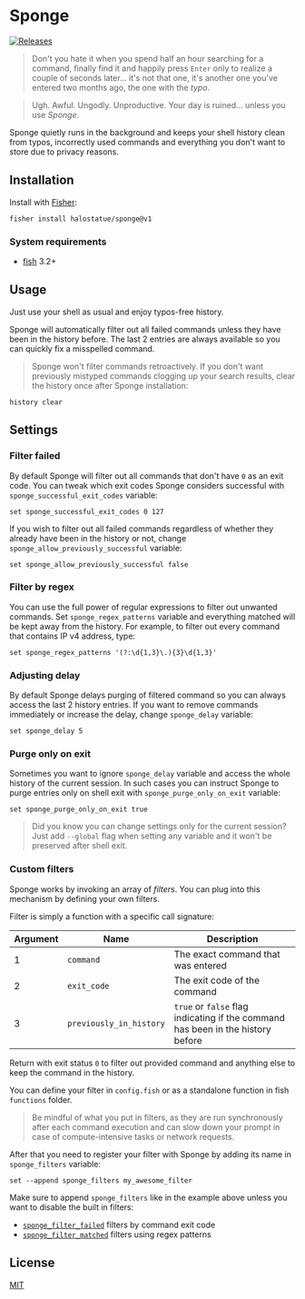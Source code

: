 # Sponge

[![Releases][version]][releases]

> Don't you hate it when you spend half an hour searching for a command, finally
> find it and happily press `Enter` only to realize a couple of seconds later...
> it's not that one, it's another one you've entered two months ago, the one
> with the _typo_.

> Ugh. Awful. Ungodly. Unproductive. Your day is ruined… unless you use
> _Sponge_.

Sponge quietly runs in the background and keeps your shell history clean from
typos, incorrectly used commands and everything you don't want to store due to
privacy reasons.

## Installation

Install with [Fisher][fisher]:

```fish
fisher install halostatue/sponge@v1
```

### System requirements

- [fish][fish] 3.2+

## Usage

Just use your shell as usual and enjoy typos-free history.

Sponge will automatically filter out all failed commands unless they have been
in the history before. The last 2 entries are always available so you can
quickly fix a misspelled command.

> Sponge won't filter commands retroactively. If you don't want previously
> mistyped commands clogging up your search results, clear the history once
> after Sponge installation:

```fish
history clear
```

## Settings

### Filter failed

By default Sponge will filter out all commands that don't have `0` as an exit
code. You can tweak which exit codes Sponge considers successful with
`sponge_successful_exit_codes` variable:

```fish
set sponge_successful_exit_codes 0 127
```

If you wish to filter out all failed commands regardless of whether they already
have been in the history or not, change `sponge_allow_previously_successful`
variable:

```fish
set sponge_allow_previously_successful false
```

### Filter by regex

You can use the full power of regular expressions to filter out unwanted
commands. Set `sponge_regex_patterns` variable and everything matched will be
kept away from the history. For example, to filter out every command that
contains IP v4 address, type:

```fish
set sponge_regex_patterns '(?:\d{1,3}\.){3}\d{1,3}'
```

### Adjusting delay

By default Sponge delays purging of filtered command so you can always access
the last 2 history entries. If you want to remove commands immediately or
increase the delay, change `sponge_delay` variable:

```fish
set sponge_delay 5
```

### Purge only on exit

Sometimes you want to ignore `sponge_delay` variable and access the whole
history of the current session. In such cases you can instruct Sponge to purge
entries only on shell exit with `sponge_purge_only_on_exit` variable:

```fish
set sponge_purge_only_on_exit true
```

> Did you know you can change settings only for the current session? Just add
> `--global` flag when setting any variable and it won't be preserved after
> shell exit.

### Custom filters

Sponge works by invoking an array of _filters_. You can plug into this mechanism
by defining your own filters.

Filter is simply a function with a specific call signature:

| **Argument** | **Name**                | **Description**                                                                 |
| ------------ | ----------------------- | ------------------------------------------------------------------------------- |
| 1            | `command`               | The exact command that was entered                                              |
| 2            | `exit_code`             | The exit code of the command                                                    |
| 3            | `previously_in_history` | `true` or `false` flag indicating if the command has been in the history before |

Return with exit status `0` to filter out provided command and anything else to
keep the command in the history.

You can define your filter in `config.fish` or as a standalone function in fish
`functions` folder.

> Be mindful of what you put in filters, as they are run synchronously after
> each command execution and can slow down your prompt in case of
> compute-intensive tasks or network requests.

After that you need to register your filter with Sponge by adding its name in
`sponge_filters` variable:

```fish
set --append sponge_filters my_awesome_filter
```

Make sure to append `sponge_filters` like in the example above unless you want
to disable the built in filters:

- [`sponge_filter_failed`][failed] filters by command exit code
- [`sponge_filter_matched`][matched] filters using regex patterns

## License

[MIT](LICENSE)

[fish]: https://github.com/fish-shell/fish-shell
[fisher]: https://github.com/jorgebucaran/fisher
[releases]: https://github.com/halostatue/sponge/releases/latest
[version]: https://img.shields.io/github/release/halostatue/sponge.svg?label=Version
[failed]: https://github.com/halostatue/sponge/blob/main/functions/sponge_filter_failed.fish
[matched]: https://github.com/halostatue/sponge/blob/main/functions/sponge_filter_matched.fish
